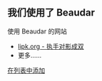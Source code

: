 ## 我们使用了 Beaudar

使用 Beaudar 的网站

* [lipk.org - 执手对影成双](http://lipk.org)
* 更多......

[在列表中添加](https://github.com/beaudar/beaudar/edit/master/SITES.md)
